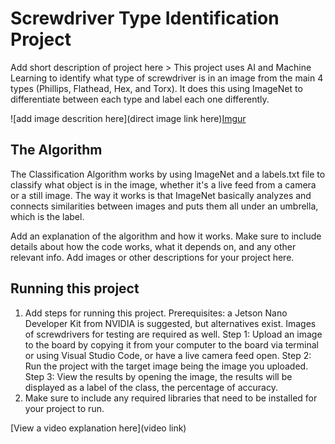 # Screwdriver Type Identification Project

 Add short description of project here > This project uses AI and Machine Learning to identify what type of screwdriver is in an image from the main 4 types (Phillips, Flathead, Hex, and Torx). It does this using ImageNet to differentiate between each type and label each one differently.

![add image descrition here](direct image link here)[Imgur](https://i.imgur.com/bN7oRUV.png)

## The Algorithm

The Classification Algorithm works by using ImageNet and a labels.txt file to classify what object is in the image, whether it's a live feed from a camera or a still image. The way it works is that ImageNet basically analyzes and connects similarities between images and puts them all under an umbrella, which is the label.

Add an explanation of the algorithm and how it works. Make sure to include details about how the code works, what it depends on, and any other relevant info. Add images or other descriptions for your project here. 


## Running this project

1. Add steps for running this project. Prerequisites: a Jetson Nano Developer Kit from NVIDIA is suggested, but alternatives exist. Images of screwdrivers for testing are required as well. Step 1: Upload an image to the board by copying it from your computer to the board via terminal or using Visual Studio Code, or have a live camera feed open. Step 2: Run the project with the target image being the image you uploaded. Step 3: View the results by opening the image, the results will be displayed as a label of the class, the percentage of accuracy. 
2. Make sure to include any required libraries that need to be installed for your project to run.

[View a video explanation here](video link)
